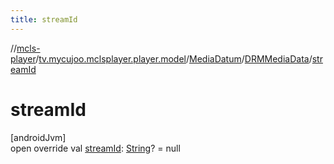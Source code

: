 ```yaml
---
title: streamId
---
```

//[mcls-player](../../../../index.html)/[tv.mycujoo.mclsplayer.player.model](../../index.html)/[MediaDatum](../index.html)/[DRMMediaData](index.html)/[streamId](stream-id.html)



# streamId



[androidJvm]\
open override val [streamId](stream-id.html): [String](https://kotlinlang.org/api/latest/jvm/stdlib/kotlin/-string/index.html)? = null





